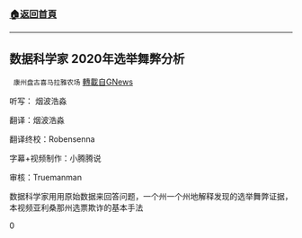 ###  [:house:返回首頁](https://github.com/ourhimalayas/txt)
---

## 数据科学家 2020年选举舞弊分析
` 康州盘古喜马拉雅农场` [轉載自GNews](https://gnews.org/zh-hans/677037/)

听写： 烟波浩淼

翻译：烟波浩淼

翻译终校：Robensenna

字幕+视频制作：小腾腾说

审核：Truemanman

数据科学家用用原始数据来回答问题，一个州一个州地解释发现的选举舞弊证据，本视频亚利桑那州选票欺诈的基本手法



0
